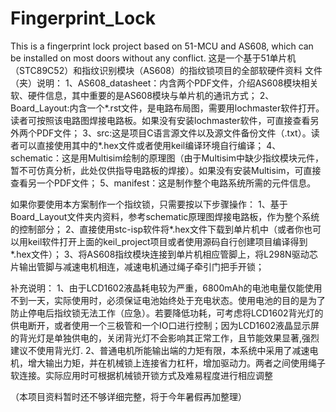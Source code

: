 # Fingerprint_Lock
This is a fingerprint lock project based on 51-MCU and AS608, which can be installed on most doors without any conflict.
这是一个基于51单片机（STC89C52）和指纹识别模块（AS608）的指纹锁项目的全部软硬件资料
文件（夹）说明：
1、AS608_datasheet：内含两个PDF文件，介绍AS608模块相关软、硬件信息，其中重要的是AS608模块与单片机的通讯方式；
2、Board_Layout:内含一个*.rst文件，是电路布局图，需要用lochmaster软件打开。读者可按照该电路图焊接电路板。如果没有安装lochmaster软件，可直接查看另外两个PDF文件；
3、src:这是项目C语言源文件以及源文件备份文件（.txt）。读者可以直接使用其中的*.hex文件或者使用keil编译环境自行编译；
4、schematic：这是用Multisim绘制的原理图（由于Multisim中缺少指纹模块元件，暂不可仿真分析，此处仅供指导电路板的焊接）。如果没有安装Multisim，可直接查看另一个PDF文件；
5、manifest：这是制作整个电路系统所需的元件信息。

如果你要使用本方案制作一个指纹锁，只需要按以下步骤操作：
1、基于Board_Layout文件夹内资料，参考schematic原理图焊接电路板，作为整个系统的控制部分；
2、直接使用stc-isp软件将*.hex文件下载到单片机中（或者你也可以用keil软件打开上面的keil_project项目或者使用源码自行创建项目编译得到*.hex文件）；
3、将AS608指纹模块连接到单片机相应管脚上，将L298N驱动芯片输出管脚与减速电机相连，减速电机通过绳子牵引门把手开锁；

补充说明：
1、由于LCD1602液晶耗电较为严重，6800mAh的电池电量仅能使用不到一天，实际使用时，必须保证电池始终处于充电状态。使用电池的目的是为了防止停电后指纹锁无法工作（应急）。若要降低功耗，可考虑将LCD1602背光灯的供电断开，或者使用一个三极管和一个IO口进行控制；因为LCD1602液晶显示屏的背光灯是单独供电的，关闭背光灯不会影响其正常工作，且节能效果显著,强烈建议不使用背光灯.
2、普通电机所能输出端的力矩有限，本系统中采用了减速电机，增大输出力矩，并在机械锁上连接省力杠杆，增加驱动力。两者之间使用绳子软连接。实际应用时可根据机械锁开锁方式及难易程度进行相应调整

（本项目资料暂时还不够详细完整，将于今年暑假再加整理）
